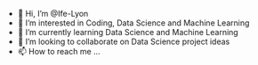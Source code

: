 - 👋 Hi, I’m @Ife-Lyon
- 👀 I’m interested in Coding, Data Science and Machine Learning
- 🌱 I’m currently learning Data Science and Machine Learning
- 💞️ I’m looking to collaborate on Data Science project ideas
- 📫 How to reach me ...

<!---
Ife-Lyon/Ife-Lyon is a ✨ special ✨ repository because its `README.md` (this file) appears on your GitHub profile.
You can click the Preview link to take a look at your changes.
--->
